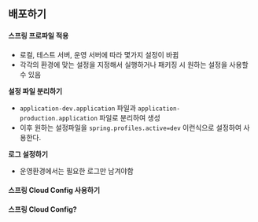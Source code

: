 ## 배포하기

#### 스프링 프로파일 적용 

- 로컬, 테스트 서버, 운영 서버에 따라 몇가지 설정이 바뀜
- 각각의 환경에 맞는 설정을 지정해서 실행하거나 패키징 시 원하는 설정을 사용할 수 있음 

**설정 파일 분리하기**

- `application-dev.application` 파일과 `application-production.application` 파일로 분리하여 생성 
- 이후 원하는 설정파일을 `spring.profiles.active=dev` 이런식으로 설정하여 사용한다. 

**로그 설정하기**

- 운영환경에서는 필요한 로그만 남겨야함

#### 스프링 Cloud Config 사용하기 

**스프링 Cloud Config?**

